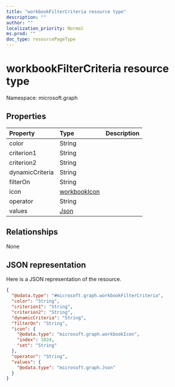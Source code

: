 ```yaml
---
title: "workbookFilterCriteria resource type"
description: ""
author: ""
localization_priority: Normal
ms.prod: ""
doc_type: resourcePageType
---
```


# workbookFilterCriteria resource type


Namespace: microsoft.graph



## Properties
|Property|Type|Description|
|:---|:---|:---|
|color|String||
|criterion1|String||
|criterion2|String||
|dynamicCriteria|String||
|filterOn|String||
|icon|[workbookIcon](../resources/workbookicon.md)||
|operator|String||
|values|[Json](../resources/json.md)||

## Relationships
None

## JSON representation
Here is a JSON representation of the resource.
<!-- {
  "blockType": "resource",
  "@odata.type": "microsoft.graph.workbookFilterCriteria"
}
-->
``` json
{
  "@odata.type": "#microsoft.graph.workbookFilterCriteria",
  "color": "String",
  "criterion1": "String",
  "criterion2": "String",
  "dynamicCriteria": "String",
  "filterOn": "String",
  "icon": {
    "@odata.type": "microsoft.graph.workbookIcon",
    "index": 1024,
    "set": "String"
  },
  "operator": "String",
  "values": {
    "@odata.type": "microsoft.graph.Json"
  }
}
```


